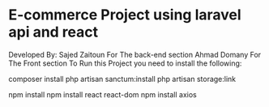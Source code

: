 # E-commerce Project using laravel api  and react #
Developed By:
Sajed Zaitoun For The back-end section
Ahmad Domany For The Front section
To Run this Project you need to install the following:

composer install
php artisan sanctum:install
php artisan storage:link


npm install
npm install react react-dom
npm install axios

